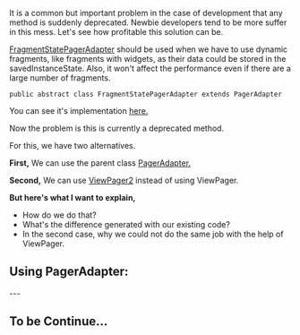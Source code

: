 It is a common but important problem in the case of development that any method is suddenly deprecated. Newbie developers tend to be more suffer in this mess.
Let's see how profitable this solution can be.

<a href="https://www.truiton.com/2013/06/android-fragmentpageradapter-vs-fragmentstatepageradapter/">FragmentStatePagerAdapter</a> should be used when we have to use dynamic fragments, like fragments with widgets, as their data could be stored in the savedInstanceState. Also, it won't affect the performance even if there are a large number of fragments.

`public abstract class FragmentStatePagerAdapter extends PagerAdapter`

You can see it's implementation <a href="https://developer.android.com/reference/androidx/fragment/app/FragmentStatePagerAdapter#summary"> here.</a>

Now the problem is this is currently a deprecated method.

For this, we have two alternatives.

**First,** We can use the parent class <a href="https://developer.android.com/reference/androidx/viewpager/widget/PagerAdapter">PagerAdapter.</a>

**Second,** We can use <a href="https://developer.android.com/training/animation/vp2-migration">ViewPager2</a> instead of using ViewPager</a>.


**But here's what I want to explain,**

 * How do we do that?
 * What's the difference generated with our existing code?
 * In the second case, why we could not do the same job with the help of ViewPager.
 
 <h2>Using PagerAdapter:</h2>
 ---
 <h2>To be Continue...</h2>

